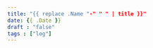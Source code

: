 ```yaml
---
title: "{{ replace .Name "-" " " | title }}"
date: {{ .Date }}
draft : "false"
tags : ["log"]
---
```



<!--
1 read

2 write

3 music

4 sing

5 YT Vizzies

6 P Call

7 Dance workout

8 POLIW.AT Blog

9 Archive

10 FF L&L

11 Friends & Fam

12 Love & Legacy

 -->

